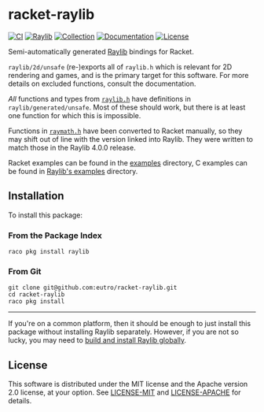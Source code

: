 # racket-raylib

[![CI](https://github.com/eutro/racket-raylib/actions/workflows/ci.yml/badge.svg)](https://github.com/eutro/racket-raylib/actions/workflows/ci.yml)
[![Raylib](https://img.shields.io/badge/raylib-4.0.0-green)](https://github.com/raysan5/raylib/releases/tag/4.0.0)
[![Collection](https://img.shields.io/badge/dynamic/json?color=blueviolet&label=collection&query=%24.collection&url=https%3A%2F%2Fpkgs.racket-lang.org%2Fpkg%2Fraylib.json)](https://pkgs.racket-lang.org/package/raylib)
[![Documentation](https://img.shields.io/badge/docs-published-teal)](https://docs.racket-lang.org/raylib/)
[![License](https://img.shields.io/badge/license-MIT%2FApache--2.0-blue)](#license)

Semi-automatically generated
[Raylib](https://github.com/raysan5/raylib) bindings for Racket.

`raylib/2d/unsafe` (re-)exports all of `raylib.h` which is relevant
for 2D rendering and games, and is the primary target for this software.
For more details on excluded functions, consult the documentation.

_All_ functions and types from
[`raylib.h`](https://github.com/raysan5/raylib/blob/master/src/raylib.h)
have definitions in `raylib/generated/unsafe`. Most of these should
work, but there is at least one function for which this is impossible.

Functions in
[`raymath.h`](https://github.com/raysan5/raylib/blob/master/src/raymath.h)
have been converted to Racket manually, so they may shift out of line
with the version linked into Raylib. They were written to match those
in the Raylib 4.0.0 release.

Racket examples can be found in the [examples](examples) directory, C
examples can be found in [Raylib's
examples](https://github.com/raysan5/raylib/tree/master/examples)
directory.

## Installation

To install this package:

### From the Package Index

```shell
raco pkg install raylib
```

### From Git

```shell
git clone git@github.com:eutro/racket-raylib.git
cd racket-raylib
raco pkg install
```

---

If you're on a common platform, then it should be enough to just
install this package without installing Raylib separately. However, if
you are not so lucky, you may need to [build and install Raylib
globally](https://github.com/raysan5/raylib#build-and-installation).

## License

This software is distributed under the MIT license and the Apache
version 2.0 license, at your option. See [LICENSE-MIT](LICENSE-MIT)
and [LICENSE-APACHE](LICENSE-APACHE) for details.
